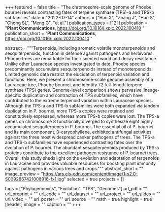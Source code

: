 +++
featured = false
title = "The chromosome-scale genome of Phoebe bournei reveals contrasting fates of terpene synthase (TPS)-a and TPS-b subfamilies"
date = "2022-07-14"
authors = ["Han X", "Zhang J", "Han S", "Chong SL", "Meng G", "et al."]
publication_types = ["2"]
publication = "**Plant Communications**, https://doi.org/10.1016/j.xplc.2022.100410 "
publication_short = "**Plant Communications**, https://doi.org/10.1016/j.xplc.2022.100410 "

abstract = """Terpenoids, including aromatic volatile monoterpenoids and sesquiterpenoids, function in defense against pathogens and herbivores. Phoebe trees are remarkable for their scented wood and decay resistance. Unlike other Lauraceae species investigated to date, Phoebe species predominantly accumulate sesquiterpenoids instead of monoterpenoids. Limited genomic data restrict the elucidation of terpenoid variation and functions. Here, we present a chromosome-scale genome assembly of a Lauraceae tree, Phoebe bournei, and identify 72 full-length terpene synthase (TPS) genes. Genome-level comparison shows pervasive lineage-specific duplication and contraction of TPS subfamilies, which have contributed to the extreme terpenoid variation within Lauraceae species. Although the TPS-a and TPS-b subfamilies were both expanded via tandem duplication in P. bournei, more TPS-a copies were retained and constitutively expressed, whereas more TPS-b copies were lost. The TPS-a genes on chromosome 8 functionally diverged to synthesize eight highly accumulated sesquiterpenes in P. bournei. The essential oil of P. bournei and its main component, β-caryophyllene, exhibited antifungal activities against the three most widespread canker pathogens of trees. The TPS-a and TPS-b subfamilies have experienced contrasting fates over the evolution of P. bournei. The abundant sesquiterpenoids produced by TPS-a proteins contribute to the excellent pathogen resistance of P. bournei trees. Overall, this study sheds light on the evolution and adaptation of terpenoids in Lauraceae and provides valuable resources for boosting plant immunity against pathogens in various trees and crops."""
abstract_short = ""
image_preview = "https://ars.els-cdn.com/content/image/1-s2.0-S0092867421008916-fx1.jpg"
selected = true
projects = []

tags = ["Phylogenomics", "Evolution", "TPS", "Genomes"]
url_pdf = ""
url_preprint = ""
url_code = ""
url_dataset = ""
url_project = ""
url_slides = ""
url_video = ""
url_poster = ""
url_source = ""
math = true
highlight = true
[header]
image = ""
caption = ""
+++
